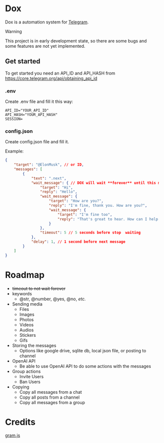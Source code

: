 # Dox

Dox is a automation system for [Telegram](https://telegram.org/).

> [!WARNING]
> This project is in early development state, so there are some bugs and some features are not yet implemented.

## Get started
To get started you need an API_ID and API_HASH from https://core.telegram.org/api/obtaining_api_id

### .env
Create .env file and fill it this way:

```env
API_ID="YOUR_API_ID"
API_HASH="YOUR_API_HASH"
SESSION=
```

### config.json
Create config.json file and fill it. 

Example:

```json
{
    "target": "@ElonMusk", // or ID,
    "messages": [
        {
            "text": ".next",
            "wait_message": { // DOX will wait **forever** until this message is received. Unless use set a timeout option(NOT YET IMPLEMENTED)
                "target": "Hi",
                "reply": "Hello",
                "wait_message": {
                    "target": "How are you?",
                    "reply": "I'm fine, thank you. How are you?",
                    "wait_message": {
                        "target": "I'm fine too",
                        "reply": "That's great to hear. How can I help you today?"
                    }
                },
                "timeout": 5 // 5 seconds before stop  waiting
            },
            "delay": 1, // 1 second before next message
        }
    ]
}
```


# Roadmap
- ~~timeout to not wait forever~~
- keywords
    - @str, @number, @yes, @no, *etc.*
- Sending media
    - Files
    - Images
    - Photos
    - Videos
    - Audios
    - Stickers
    - Gifs
- Storing the messages
    - Options like google drive, sqlite db, local json file, or posting to channel
- OpenAI API
    - Be able to use OpenAI API to do some actions with the messages
- Group actions
    - Invite Users
    - Ban Users
- Copying
    - Copy all messages from a chat
    - Copy all posts from a channel
    - Copy all messages from a group

# Credits
[gram.js](https://gram.js.org)
